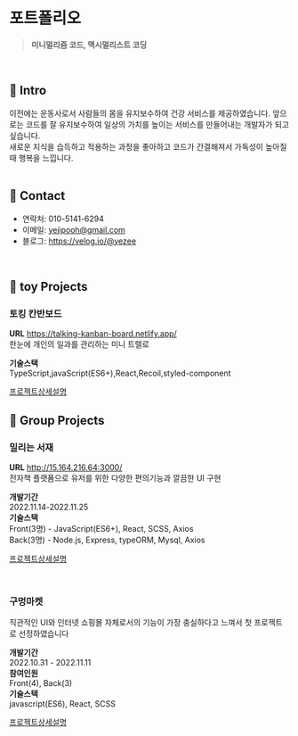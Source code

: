 # 포트폴리오
> **미니멀리즘 코드, 맥시멀리스트 코딩**

<br/>

## 📌 Intro 
이전에는 운동사로서 사람들의 몸을 유지보수하여 건강 서비스를 제공하였습니다.  앞으로는 코드를 잘 유지보수하여 일상의 가치를 높이는 서비스를 만들어내는 개발자가 되고 싶습니다.     
새로운 지식을 습득하고 적용하는 과정을 좋아하고 코드가 간결해져서 가독성이 높아질 때 행복을 느낍니다.    
<br/>

## 📌 Contact
* 연락처: 010-5141-6294
* 이메일: yejipooh@gmail.com
* 블로그: https://velog.io/@yezee

<br/>

## 📌 toy Projects
### 토킹 칸반보드    
**URL** https://talking-kanban-board.netlify.app/  
한눈에 개인의 일과를 관리하는 미니 트렐로 

**기술스택**      
TypeScript,javaScript(ES6+),React,Recoil,styled-component   

[프로젝트상세설명](https://github.com/yezee-e/kanban-boards)

## 📌 Group Projects
### 밀리는 서재
**URL** http://15.164.216.64:3000/        
전자책 플랫폼으로 유저를 위한 다양한 편의기능과 깔끔한 UI 구현 

**개발기간**     
2022.11.14-2022.11.25     
**기술스택**     
Front(3명) - JavaScript(ES6+), React, SCSS, Axios     
Back(3명) - Node.js, Express, typeORM, Mysql, Axios     

[프로젝트상세설명](https://github.com/yezee-e/justcode-7-2nd-millieIslibrary-front)

<br/>

### 구멍마켓       
직관적인 UI와 인터넷 쇼핑몰 자체로서의 기능이 가장 충실하다고 느껴서 첫 프로젝트로 선정하였습니다

**개발기간**        
2022.10.31 - 2022.11.11       
**참여인원**        
Front(4), Back(3)      
**기술스택**      
javascript(ES6), React, SCSS        

[프로젝트상세설명](https://velog.io/@yezee/1%EC%B0%A8-%ED%8C%80%ED%94%84%EB%A1%9C%EC%A0%9D%ED%8A%B8%EA%B5%AC%EB%A9%8D%EB%A7%88%EC%BC%93)




